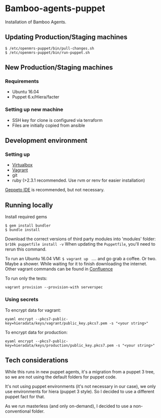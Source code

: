 Bamboo-agents-puppet
===========================
Installation of Bamboo Agents.


## Updating Production/Staging machines
```
$ /etc/openmrs-puppet/bin/pull-changes.sh
$ /etc/openmrs-puppet/bin/run-puppet.sh
```

## New Production/Staging machines

### Requirements
  - Ubuntu 16.04
  - Puppet 6.x/Hiera/facter

### Setting up new machine

 - SSH key for clone is configured via terraform
 - Files are initially copied from ansible  


## Development environment

### Setting up
  - [Virtualbox](https://www.virtualbox.org/)
  - [Vagrant](https://www.vagrantup.com/)
  - git
  - ruby (>2.3.1 recommended. Use rvm or renv for easier installation)


[Geppeto IDE](https://puppetlabs.github.io/geppetto/index.html) is recommended, but not necessary.

## Running locally

Install required gems
```
$ gem install bundler
$ bundle install
```

Download the correct versions of third party modules into 'modules' folder:
```$r10k puppetfile install -v```
When updating the `Puppetfile`, you'll need to rerun this command.


To run an Ubuntu 16.04 VM:
```$ vagrant up ```
.... and go grab a coffee. Or two. Maybe a shower. While waiting for it to finish downloading the internet.
Other vagrant commands can be found in [Confluence](https://wiki.openmrs.org/x/CIC3Ag)


To run only the tests:

```
vagrant provision --provision-with serverspec
```

### Using secrets

To encrypt data for vagrant:

```
eyaml encrypt --pkcs7-public-key=hieradata/keys/vagrant/public_key.pkcs7.pem -s "<your string>"
```

To encrypt data for production:
```
eyaml encrypt --pkcs7-public-key=hieradata/keys/production/public_key.pkcs7.pem -s "<your string>"
```

## Tech considerations

While this runs in new puppet agents, it's a migration from a puppet 3 tree, so we are not using the default folders for puppet code.  

It's not using puppet environments (it's not necessary in our case), we only use environments for hiera (puppet 3 style). So I decided to use a different puppet fact for that.

As we run masterless (and only on-demand), I decided to use a non-conventional folder.
